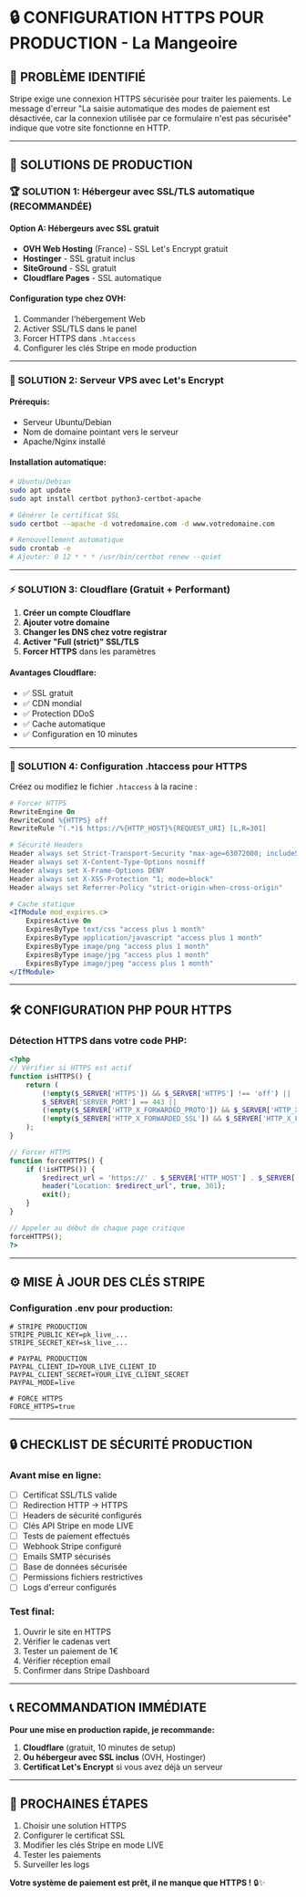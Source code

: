 # 🔒 CONFIGURATION HTTPS POUR PRODUCTION - La Mangeoire

## 🚨 PROBLÈME IDENTIFIÉ
Stripe exige une connexion HTTPS sécurisée pour traiter les paiements. Le message d'erreur "La saisie automatique des modes de paiement est désactivée, car la connexion utilisée par ce formulaire n'est pas sécurisée" indique que votre site fonctionne en HTTP.

---

## 🎯 SOLUTIONS DE PRODUCTION

### 🏆 **SOLUTION 1: Hébergeur avec SSL/TLS automatique (RECOMMANDÉE)**

#### **Option A: Hébergeurs avec SSL gratuit**
- **OVH Web Hosting** (France) - SSL Let's Encrypt gratuit
- **Hostinger** - SSL gratuit inclus
- **SiteGround** - SSL gratuit
- **Cloudflare Pages** - SSL automatique

#### **Configuration type chez OVH:**
1. Commander l'hébergement Web
2. Activer SSL/TLS dans le panel
3. Forcer HTTPS dans `.htaccess`
4. Configurer les clés Stripe en mode production

---

### 🔧 **SOLUTION 2: Serveur VPS avec Let's Encrypt**

#### **Prérequis:**
- Serveur Ubuntu/Debian
- Nom de domaine pointant vers le serveur
- Apache/Nginx installé

#### **Installation automatique:**
```bash
# Ubuntu/Debian
sudo apt update
sudo apt install certbot python3-certbot-apache

# Générer le certificat SSL
sudo certbot --apache -d votredomaine.com -d www.votredomaine.com

# Renouvellement automatique
sudo crontab -e
# Ajouter: 0 12 * * * /usr/bin/certbot renew --quiet
```

---

### ⚡ **SOLUTION 3: Cloudflare (Gratuit + Performant)**

1. **Créer un compte Cloudflare**
2. **Ajouter votre domaine**
3. **Changer les DNS chez votre registrar**
4. **Activer "Full (strict)" SSL/TLS**
5. **Forcer HTTPS** dans les paramètres

#### **Avantages Cloudflare:**
- ✅ SSL gratuit
- ✅ CDN mondial
- ✅ Protection DDoS
- ✅ Cache automatique
- ✅ Configuration en 10 minutes

---

### 🚀 **SOLUTION 4: Configuration .htaccess pour HTTPS**

Créez ou modifiez le fichier `.htaccess` à la racine :

```apache
# Forcer HTTPS
RewriteEngine On
RewriteCond %{HTTPS} off
RewriteRule ^(.*)$ https://%{HTTP_HOST}%{REQUEST_URI} [L,R=301]

# Sécurité Headers
Header always set Strict-Transport-Security "max-age=63072000; includeSubDomains; preload"
Header always set X-Content-Type-Options nosniff
Header always set X-Frame-Options DENY
Header always set X-XSS-Protection "1; mode=block"
Header always set Referrer-Policy "strict-origin-when-cross-origin"

# Cache statique
<IfModule mod_expires.c>
    ExpiresActive On
    ExpiresByType text/css "access plus 1 month"
    ExpiresByType application/javascript "access plus 1 month"
    ExpiresByType image/png "access plus 1 month"
    ExpiresByType image/jpg "access plus 1 month"
    ExpiresByType image/jpeg "access plus 1 month"
</IfModule>
```

---

## 🛠️ CONFIGURATION PHP POUR HTTPS

### **Détection HTTPS dans votre code PHP:**

```php
<?php
// Vérifier si HTTPS est actif
function isHTTPS() {
    return (
        (!empty($_SERVER['HTTPS']) && $_SERVER['HTTPS'] !== 'off') ||
        $_SERVER['SERVER_PORT'] == 443 ||
        (!empty($_SERVER['HTTP_X_FORWARDED_PROTO']) && $_SERVER['HTTP_X_FORWARDED_PROTO'] === 'https') ||
        (!empty($_SERVER['HTTP_X_FORWARDED_SSL']) && $_SERVER['HTTP_X_FORWARDED_SSL'] === 'on')
    );
}

// Forcer HTTPS
function forceHTTPS() {
    if (!isHTTPS()) {
        $redirect_url = 'https://' . $_SERVER['HTTP_HOST'] . $_SERVER['REQUEST_URI'];
        header("Location: $redirect_url", true, 301);
        exit();
    }
}

// Appeler au début de chaque page critique
forceHTTPS();
?>
```

---

## ⚙️ MISE À JOUR DES CLÉS STRIPE

### **Configuration .env pour production:**
```env
# STRIPE PRODUCTION
STRIPE_PUBLIC_KEY=pk_live_...
STRIPE_SECRET_KEY=sk_live_...

# PAYPAL PRODUCTION  
PAYPAL_CLIENT_ID=YOUR_LIVE_CLIENT_ID
PAYPAL_CLIENT_SECRET=YOUR_LIVE_CLIENT_SECRET
PAYPAL_MODE=live

# FORCE HTTPS
FORCE_HTTPS=true
```

---

## 🔒 CHECKLIST DE SÉCURITÉ PRODUCTION

### **Avant mise en ligne:**
- [ ] Certificat SSL/TLS valide
- [ ] Redirection HTTP → HTTPS
- [ ] Headers de sécurité configurés
- [ ] Clés API Stripe en mode LIVE
- [ ] Tests de paiement effectués
- [ ] Webhook Stripe configuré
- [ ] Emails SMTP sécurisés
- [ ] Base de données sécurisée
- [ ] Permissions fichiers restrictives
- [ ] Logs d'erreur configurés

### **Test final:**
1. Ouvrir le site en HTTPS
2. Vérifier le cadenas vert
3. Tester un paiement de 1€
4. Vérifier réception email
5. Confirmer dans Stripe Dashboard

---

## 📞 RECOMMANDATION IMMÉDIATE

**Pour une mise en production rapide, je recommande:**

1. **Cloudflare** (gratuit, 10 minutes de setup)
2. **Ou hébergeur avec SSL inclus** (OVH, Hostinger)
3. **Certificat Let's Encrypt** si vous avez déjà un serveur

---

## 🎯 PROCHAINES ÉTAPES

1. Choisir une solution HTTPS
2. Configurer le certificat SSL
3. Modifier les clés Stripe en mode LIVE
4. Tester les paiements
5. Surveiller les logs

**Votre système de paiement est prêt, il ne manque que HTTPS !** 🔒✨

